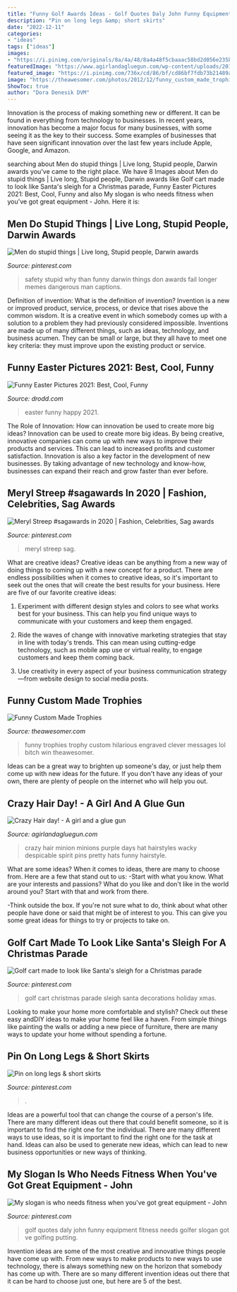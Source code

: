 ```yaml
---
title: "Funny Golf Awards Ideas - Golf Quotes Daly John Funny Equipment Fitness Needs Golfer Slogan Got Ve Golfing Putting"
description: "Pin on long legs &amp; short skirts"
date: "2022-12-11"
categories:
- "ideas"
tags: ["ideas"]
images:
- "https://i.pinimg.com/originals/8a/4a/48/8a4a48f5cbaaac58bd2d056e235bb171.jpg"
featuredImage: "https://www.agirlandagluegun.com/wp-content/uploads/2016/10/0e18b051d14f4382bbd526c03fa2b529.jpg"
featured_image: "https://i.pinimg.com/736x/cd/86/bf/cd86bf7fdb73b21489ab95a3d9e3fb91.jpg"
image: "https://theawesomer.com/photos/2012/12/funny_custom_made_trophies_3.jpg"
ShowToc: true
author: "Dora Denesik DVM"
---
```



Innovation is the process of making something new or different. It can be found in everything from technology to businesses. In recent years, innovation has become a major focus for many businesses, with some seeing it as the key to their success. Some examples of businesses that have seen significant innovation over the last few years include Apple, Google, and Amazon.

	

		
searching about Men do stupid things | Live long, Stupid people, Darwin awards you've came to the right place. We have 8 Images about Men do stupid things | Live long, Stupid people, Darwin awards like Golf cart made to look like Santa&#039;s sleigh for a Christmas parade, Funny Easter Pictures 2021: Best, Cool, Funny and also My slogan is who needs fitness when you&#039;ve got great equipment - John. Here it is:
		
    
## Men Do Stupid Things | Live Long, Stupid People, Darwin Awards

<img loading=lazy src="https://i.pinimg.com/originals/8a/4a/48/8a4a48f5cbaaac58bd2d056e235bb171.jpg" onerror="this.onerror=null;this.src='https://tse3.mm.bing.net/th?id=OIP.Z5s-1limZCTQXQFuWSRvQQHaKL&amp;pid=15.1';" alt="Men do stupid things | Live long, Stupid people, Darwin awards">

_Source: pinterest.com_

>safety stupid why than funny darwin things don awards fail longer memes dangerous man captions. 

	

Definition of invention: What is the definition of invention?
Invention is a new or improved product, service, process, or device that rises above the common wisdom. It is a creative event in which somebody comes up with a solution to a problem they had previously considered impossible.
Inventions are made up of many different things, such as ideas, technology, and business acumen. They can be small or large, but they all have to meet one key criteria: they must improve upon the existing product or service.

    
## Funny Easter Pictures 2021: Best, Cool, Funny

<img loading=lazy src="https://www.drodd.com/images10/funny-easter-pictures25.jpg" onerror="this.onerror=null;this.src='https://tse2.mm.bing.net/th?id=OIP.nhkoonz20RQ7bzXxUTYyYgAAAA&amp;pid=15.1';" alt="Funny Easter Pictures 2021: Best, Cool, Funny">

_Source: drodd.com_

>easter funny happy 2021. 

	

The Role of Innovation: How can innovation be used to create more big ideas?
Innovation can be used to create more big ideas. By being creative, innovative companies can come up with new ways to improve their products and services. This can lead to increased profits and customer satisfaction. Innovation is also a key factor in the development of new businesses. By taking advantage of new technology and know-how, businesses can expand their reach and grow faster than ever before.

    
## Meryl Streep #sagawards In 2020 | Fashion, Celebrities, Sag Awards

<img loading=lazy src="https://i.pinimg.com/736x/7f/7f/6a/7f7f6a50f6f83c38646a7599dc29d86c.jpg" onerror="this.onerror=null;this.src='https://tse2.mm.bing.net/th?id=OIP.54gdJrj1M64POhGrsYCQAQHaNK&amp;pid=15.1';" alt="Meryl Streep #sagawards in 2020 | Fashion, Celebrities, Sag awards">

_Source: pinterest.com_

>meryl streep sag. 

	

What are creative ideas?
Creative ideas can be anything from a new way of doing things to coming up with a new concept for a product. There are endless possibilities when it comes to creative ideas, so it's important to seek out the ones that will create the best results for your business. Here are five of our favorite creative ideas: 
1. Experiment with different design styles and colors to see what works best for your business. This can help you find unique ways to communicate with your customers and keep them engaged.

2. Ride the waves of change with innovative marketing strategies that stay in line with today's trends. This can mean using cutting-edge technology, such as mobile app use or virtual reality, to engage customers and keep them coming back. 

3. Use creativity in every aspect of your business communication strategy—from website design to social media posts.

    
## Funny Custom Made Trophies

<img loading=lazy src="https://theawesomer.com/photos/2012/12/funny_custom_made_trophies_3.jpg" onerror="this.onerror=null;this.src='https://tse3.mm.bing.net/th?id=OIP.llohfqo0xebP152ZroJLvgAAAA&amp;pid=15.1';" alt="Funny Custom Made Trophies">

_Source: theawesomer.com_

>funny trophies trophy custom hilarious engraved clever messages lol bitch win theawesomer. 

	

Ideas can be a great way to brighten up someone's day, or just help them come up with new ideas for the future. If you don't have any ideas of your own, there are plenty of people on the internet who will help you out.

    
## Crazy Hair Day! - A Girl And A Glue Gun

<img loading=lazy src="https://www.agirlandagluegun.com/wp-content/uploads/2016/10/0e18b051d14f4382bbd526c03fa2b529.jpg" onerror="this.onerror=null;this.src='https://tse2.mm.bing.net/th?id=OIP.2qWq4BOVE4A3XSI7THQZzQHaJ4&amp;pid=15.1';" alt="Crazy Hair day! - A girl and a glue gun">

_Source: agirlandagluegun.com_

>crazy hair minion minions purple days hat hairstyles wacky despicable spirit pins pretty hats funny hairstyle. 

	

What are some ideas?
When it comes to ideas, there are many to choose from. Here are a few that stand out to us:
-Start with what you know. What are your interests and passions? What do you like and don't like in the world around you? Start with that and work from there.

-Think outside the box. If you're not sure what to do, think about what other people have done or said that might be of interest to you. This can give you some great ideas for things to try or projects to take on.

    
## Golf Cart Made To Look Like Santa&#039;s Sleigh For A Christmas Parade

<img loading=lazy src="https://i.pinimg.com/736x/cd/86/bf/cd86bf7fdb73b21489ab95a3d9e3fb91.jpg" onerror="this.onerror=null;this.src='https://tse3.mm.bing.net/th?id=OIP.AfasrdWPiBGrvq3VUndpaAHaGY&amp;pid=15.1';" alt="Golf cart made to look like Santa&#039;s sleigh for a Christmas parade">

_Source: pinterest.com_

>golf cart christmas parade sleigh santa decorations holiday xmas. 

	

Looking to make your home more comfortable and stylish? Check out these easy andDIY ideas to make your home feel like a haven. From simple things like painting the walls or adding a new piece of furniture, there are many ways to update your home without spending a fortune.

    
## Pin On Long Legs &amp; Short Skirts

<img loading=lazy src="https://i.pinimg.com/736x/78/a8/0c/78a80c45acfd81b27783b31b7f13ea27--short-skirts-mini-skirts.jpg" onerror="this.onerror=null;this.src='https://tse2.mm.bing.net/th?id=OIP.Kb1o70FWv0b6CoefnRq-3wAAAA&amp;pid=15.1';" alt="Pin on long legs &amp; short skirts">

_Source: pinterest.com_

>. 

	

Ideas are a powerful tool that can change the course of a person's life. There are many different ideas out there that could benefit someone, so it is important to find the right one for the individual. There are many different ways to use ideas, so it is important to find the right one for the task at hand. Ideas can also be used to generate new ideas, which can lead to new business opportunities or new ways of thinking.

    
## My Slogan Is Who Needs Fitness When You&#039;ve Got Great Equipment - John

<img loading=lazy src="https://i.pinimg.com/736x/2c/0e/45/2c0e454861b907d42ce505280763acc6.jpg" onerror="this.onerror=null;this.src='https://tse4.mm.bing.net/th?id=OIP.SOejWLqf_F0dewTWPYykLwHaHa&amp;pid=15.1';" alt="My slogan is who needs fitness when you&#039;ve got great equipment - John">

_Source: pinterest.com_

>golf quotes daly john funny equipment fitness needs golfer slogan got ve golfing putting. 

	

Invention ideas are some of the most creative and innovative things people have come up with. From new ways to make products to new ways to use technology, there is always something new on the horizon that somebody has come up with. There are so many different invention ideas out there that it can be hard to choose just one, but here are 5 of the best.

